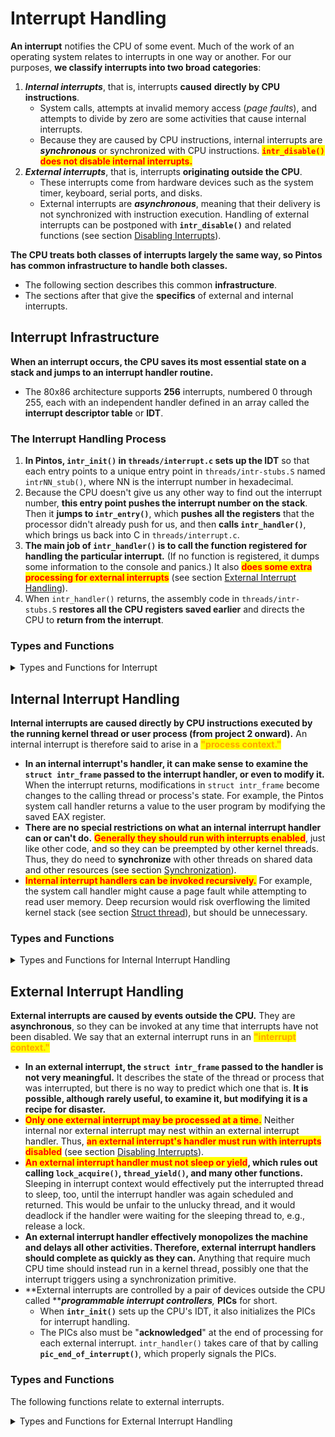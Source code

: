 # Interrupt Handling

**An interrupt** notifies the CPU of some event. Much of the work of an operating system relates to interrupts in one way or another. For our purposes, **we classify interrupts into two broad categories**:

1. _**Internal interrupts**_, that is, interrupts **caused** **directly by CPU instructions**.
   * System calls, attempts at invalid memory access (_page faults_), and attempts to divide by zero are some activities that cause internal interrupts.
   * Because they are caused by CPU instructions, internal interrupts are _**synchronous**_ or synchronized with CPU instructions. <mark style="color:red;">**`intr_disable()`**</mark> <mark style="color:red;"></mark><mark style="color:red;"></mark> <mark style="color:red;"></mark><mark style="color:red;">**does not disable internal interrupts.**</mark>
2. _**External interrupts**_, that is, interrupts **originating outside the CPU**.
   * These interrupts come from hardware devices such as the system timer, keyboard, serial ports, and disks.
   * External interrupts are _**asynchronous**_, meaning that their delivery is not synchronized with instruction execution. Handling of external interrupts can be postponed with **`intr_disable()`** and related functions (see section [Disabling Interrupts](synchronization.md#disabling-interrupts)).

**The CPU treats both classes of interrupts largely the same way, so Pintos has common infrastructure to handle both classes.**

* The following section describes this common **infrastructure**.
* The sections after that give the **specifics** of external and internal interrupts.

## Interrupt Infrastructure

**When an interrupt occurs, the CPU saves its most essential state on a stack and jumps to an interrupt handler routine.**

* The 80x86 architecture supports **256** interrupts, numbered 0 through 255, each with an independent handler defined in an array called the **interrupt descriptor table** or **IDT**.

### **The Interrupt Handling Process**

1. **In Pintos, `intr_init()` in `threads/interrupt.c` sets up the IDT** so that each entry points to a unique entry point in `threads/intr-stubs.S` named `intrNN_stub()`, where NN is the interrupt number in hexadecimal.
2. Because the CPU doesn't give us any other way to find out the interrupt number, **this entry point pushes the interrupt number on the stack**. Then it **jumps to `intr_entry()`**, which **pushes all the registers** that the processor didn't already push for us, and then **calls `intr_handler()`**, which brings us back into C in `threads/interrupt.c`.
3. **The main job of `intr_handler()` is to call the function registered for handling the particular interrupt.** (If no function is registered, it dumps some information to the console and panics.) It also <mark style="color:red;">**does some extra processing for external interrupts**</mark> (see section [External Interrupt Handling](interrupt-handling.md#external-interrupt-handling)).
4. When `intr_handler()` returns, the assembly code in `threads/intr-stubs.S` **restores all the CPU registers saved earlier** and directs the CPU to **return from the interrupt**.

### Types and Functions

<details>

<summary>Types and Functions for Interrupt</summary>

* <mark style="color:blue;">**Type: void intr\_handler\_func (struct intr\_frame \*frame)**</mark>
  * **This is how an interrupt handler function must be declared.**
  * Its frame argument (see below) allows it to determine the **cause** of the interrupt and the **state** of the thread that was interrupted.
* <mark style="color:blue;">**Type: struct intr\_frame**</mark>
  * **The stack frame of an interrupt handler, as saved by the CPU, the interrupt stubs, and `intr_entry()`**. Its most interesting members are described below.
  * <mark style="color:orange;">**uint32\_t edi**</mark>
  * <mark style="color:orange;">**uint32\_t esi**</mark>
  * <mark style="color:orange;">**uint32\_t ebp**</mark>
  * <mark style="color:orange;">**uint32\_t esp\_dummy**</mark>
  * <mark style="color:orange;">**uint32\_t ebx**</mark>
  * <mark style="color:orange;">**uint32\_t edx**</mark>
  * <mark style="color:orange;">**uint32\_t ecx**</mark>
  * <mark style="color:orange;">**uint32\_t eax**</mark>
  * <mark style="color:orange;">**uint16\_t es**</mark>
  * <mark style="color:orange;">**uint16\_t ds**</mark>
    * **Register values in the interrupted thread**, pushed by `intr_entry()`. The `esp_dummy` value isn't actually used.
  * <mark style="color:orange;">**uint32\_t vec\_no**</mark>
    * **The interrupt vector number**, ranging from 0 to 255.
  * <mark style="color:orange;">**uint32\_t error\_code**</mark>
    * **The "error code"** pushed on the stack by the CPU for some internal interrupts.
  * <mark style="color:orange;">**void (\*eip) (void)**</mark>
    * **The address of **<mark style="color:red;">**the next instruction to be executed**</mark>** by the interrupted thread.**
  * <mark style="color:orange;">**void \*esp**</mark>
    * **The interrupted thread's stack pointer.**
* <mark style="color:blue;">**Function: const char \*intr\_name (uint8\_t vec)**</mark>
  * **Returns the name of the interrupt numbered vec, or `"unknown"` if the interrupt has no registered name.**

</details>

## Internal Interrupt Handling

**Internal interrupts are caused directly by CPU instructions executed by the running kernel thread or user process (from project 2 onward).** An internal interrupt is therefore said to arise in a <mark style="color:orange;">**"process context."**</mark>

* **In an internal interrupt's handler, it can make sense to examine the `struct intr_frame` passed to the interrupt handler, or even to modify it.** When the interrupt returns, modifications in `struct intr_frame` become changes to the calling thread or process's state. For example, the Pintos system call handler returns a value to the user program by modifying the saved EAX register.
* **There are no special restrictions on what an internal interrupt handler can or can't do.** <mark style="color:red;">**Generally they should run with interrupts enabled**</mark>, just like other code, and so they can be preempted by other kernel threads. Thus, they do need to **synchronize** with other threads on shared data and other resources (see section [Synchronization](synchronization.md)).
* <mark style="color:red;">**Internal interrupt handlers can be invoked recursively.**</mark> For example, the system call handler might cause a page fault while attempting to read user memory. Deep recursion would risk overflowing the limited kernel stack (see section [Struct thread](threads.md#struct-thread)), but should be unnecessary.

### Types and Functions

<details>

<summary>Types and Functions for Internal Interrupt Handling</summary>

* <mark style="color:blue;">**Function: void intr\_register\_int (uint8\_t vec, int dpl, enum intr\_level level, intr\_handler\_func \*handler, const char \*name)**</mark>
  * **Registers handler to be called when internal interrupt numbered vec is triggered. Names the interrupt name for debugging purposes.**
  * If level is **`INTR_ON`**, external interrupts will be processed normally during the interrupt handler's execution, which is normally desirable.
  * Specifying **`INTR_OFF`** will cause the CPU to disable external interrupts when it invokes the interrupt handler. **The effect is slightly different from calling `intr_disable()` inside the handler**, because that leaves a window of one or more CPU instructions in which external interrupts are still enabled. This is important for the page fault handler; refer to the comments in `userprog/exception.c` for details.
  * **dpl determines how the interrupt can be invoked.**
    * If dpl is **0**, then the interrupt can be invoked only by kernel threads. Otherwise dpl should be **3**, which allows user processes to invoke the interrupt with an explicit INT instruction.
    * **The value of dpl doesn't affect user processes' ability to invoke the interrupt indirectly**, e.g. an invalid memory reference will cause a page fault regardless of dpl.

</details>

## External Interrupt Handling

**External interrupts are caused by events outside the CPU.** They are **asynchronous**, so they can be invoked at any time that interrupts have not been disabled. We say that an external interrupt runs in an <mark style="color:orange;">**"interrupt context."**</mark>

* **In an external interrupt, the `struct intr_frame` passed to the handler is not very meaningful.** It describes the state of the thread or process that was interrupted, but there is no way to predict which one that is. **It is possible, although rarely useful, to examine it, but modifying it is a recipe for disaster.**
* <mark style="color:red;">**Only one external interrupt may be processed at a time.**</mark> Neither internal nor external interrupt may nest within an external interrupt handler. Thus, <mark style="color:red;">**an external interrupt's handler must run with interrupts disabled**</mark> (see section [Disabling Interrupts](synchronization.md#disabling-interrupts)).
* <mark style="color:red;">**An external interrupt handler must not sleep or yield**</mark>**, which rules out calling `lock_acquire()`, `thread_yield()`, and many other functions.** Sleeping in interrupt context would effectively put the interrupted thread to sleep, too, until the interrupt handler was again scheduled and returned. This would be unfair to the unlucky thread, and it would deadlock if the handler were waiting for the sleeping thread to, e.g., release a lock.
* **An external interrupt handler effectively monopolizes the machine and delays all other activities. Therefore, external interrupt handlers should complete as quickly as they can.** Anything that require much CPU time should instead run in a kernel thread, possibly one that the interrupt triggers using a synchronization primitive.
* **External interrupts are controlled by a pair of devices outside the CPU called **_**programmable interrupt controllers**,_ **PICs** for short.
  * When **`intr_init()`** sets up the CPU's IDT, it also initializes the PICs for interrupt handling.
  * The PICs also must be "**acknowledged**" at the end of processing for each external interrupt. `intr_handler()` takes care of that by calling **`pic_end_of_interrupt()`**, which properly signals the PICs.

### Types and Functions

The following functions relate to external interrupts.

<details>

<summary>Types and Functions for External Interrupt Handling</summary>

* <mark style="color:blue;">**Function: void**</mark>**  **<mark style="color:blue;">**intr\_register\_ext**</mark>**  **<mark style="color:blue;">**(uint8\_t vec, intr\_handler\_func \*handler, const char \*name)**</mark>
  * **Registers handler to be called when external interrupt numbered vec is triggered. Names the interrupt name for debugging purposes.**
  * <mark style="color:red;">**The handler will run with interrupts disabled.**</mark>
* <mark style="color:blue;">**Function: bool**</mark>**  **<mark style="color:blue;">**intr\_context**</mark>**  **<mark style="color:blue;">**(void)**</mark>
  * **Returns true if we are running in an interrupt context, otherwise false.**
  *   Mainly used in functions that might sleep or that otherwise should not be called from interrupt context, in this form:

      ```
      ASSERT (!intr_context ());
      ```
* <mark style="color:blue;">**Function: void intr\_yield\_on\_return (void)**</mark>
  * **When called in an interrupt context, causes `thread_yield()` to be called just before the interrupt returns.**
  * Used in the timer interrupt handler when a thread's time slice expires, to cause a new thread to be scheduled.

</details>
